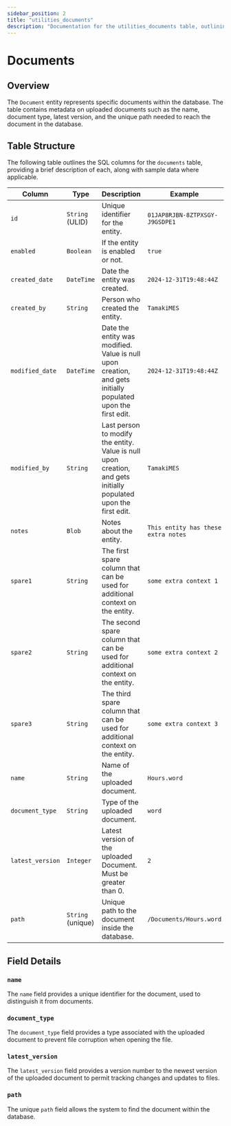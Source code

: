 ```yaml
---
sidebar_position: 2
title: "utilities_documents"
description: "Documentation for the utilities_documents table, outlining its columns and structure."
---
```


# Documents

## Overview

The `Document` entity represents specific documents within the database. The table contains metadata on uploaded documents
such as the name, document type, latest version, and the unique path needed to reach the document in the database.

## Table Structure

The following table outlines the SQL columns for the `documents` table, providing a brief description of each,
along with sample data where applicable.

| Column           | Type              | Description                                                                                                      | Example                             |
|------------------|-------------------|------------------------------------------------------------------------------------------------------------------|-------------------------------------|
| `id`             | `String` (ULID)   | Unique identifier for the entity.                                                                                | `01JAP8RJBN-8ZTPXSGY-J9GSDPE1`      |
| `enabled`        | `Boolean`         | If the entity is enabled or not.                                                                                 | `true`                              |
| `created_date`   | `DateTime`        | Date the entity was created.                                                                                     | `2024-12-31T19:48:44Z`              |
| `created_by`     | `String`          | Person who created the entity.                                                                                   | `TamakiMES`                         |
| `modified_date`  | `DateTime`        | Date the entity was modified. Value is null upon creation, and gets initially populated upon the first edit.     | `2024-12-31T19:48:44Z`              |
| `modified_by`    | `String`          | Last person to modify the entity. Value is null upon creation, and gets initially populated upon the first edit. | `TamakiMES`                         |
| `notes`          | `Blob`            | Notes about the entity.                                                                                          | `This entity has these extra notes` |
| `spare1`         | `String`          | The first spare column that can be used for additional context on the entity.                                    | `some extra context 1`              |
| `spare2`         | `String`          | The second spare column that can be used for additional context on the entity.                                   | `some extra context 2`              |
| `spare3`         | `String`          | The third spare column that can be used for additional context on the entity.                                    | `some extra context 3`              |
| `name`           | `String`          | Name of the uploaded document.                                                                                   | `Hours.word`                        |
| `document_type`  | `String`          | Type of the uploaded document.                                                                                   | `word`                              |
| `latest_version` | `Integer`         | Latest version of the uploaded Document. Must be greater than 0.                                                 | `2`                                 |
| `path`           | `String` (unique) | Unique path to the document inside the database.                                                                 | `/Documents/Hours.word`             |

## Field Details

### `name`

The `name` field provides a unique identifier for the document, used to distinguish it from documents.

### `document_type`

The `document_type` field provides a type associated with the uploaded document to prevent file corruption
when opening the file.

### `latest_version`

The `latest_version` field provides a version number to the newest version of the uploaded document to
permit tracking changes and updates to files.

### `path`

The unique `path` field allows the system to find the document within the database.

